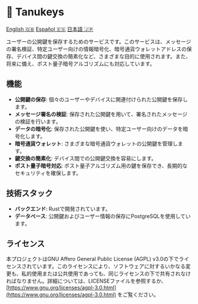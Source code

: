 # 🐻 Tanukeys

[English 🇬🇧](/README.md) [Español 🇪🇸](./ES.md) [日本語 🇯🇵](./JP.md)

ユーザーの公開鍵を保存するためのサービスです。このサービスは、メッセージの署名検証、特定ユーザー向けの情報暗号化、暗号通貨ウォレットアドレスの保存、デバイス間の鍵交換の簡素化など、さまざまな目的に使用されます。また、将来に備え、ポスト量子暗号アルゴリズムにも対応しています。

## 機能

- **公開鍵の保存**: 個々のユーザーやデバイスに関連付けられた公開鍵を保存します。
- **メッセージ署名の検証**: 保存された公開鍵を用いて、署名されたメッセージの検証を行います。
- **データの暗号化**: 保存された公開鍵を使い、特定ユーザー向けのデータを暗号化します。
- **暗号通貨ウォレット**: さまざまな暗号通貨ウォレットの公開鍵を管理します。
- **鍵交換の簡素化**: デバイス間での公開鍵交換を容易にします。
- **ポスト量子暗号対応**: ポスト量子アルゴリズム用の鍵を保存でき、長期的なセキュリティを確保します。

## 技術スタック

- **バックエンド**: Rustで開発されています。
- **データベース**: 公開鍵およびユーザー情報の保存にPostgreSQLを使用しています。

## ライセンス

本プロジェクトはGNU Affero General Public License (AGPL) v3.0の下でライセンスされています。このライセンスにより、ソフトウェアに対するいかなる変更も、私的使用または公共使用であっても、同じライセンスの下で共有されなければなりません。詳細については、LICENSEファイルを参照するか、[https://www.gnu.org/licenses/agpl-3.0.html](https://www.gnu.org/licenses/agpl-3.0.html) をご覧ください。
